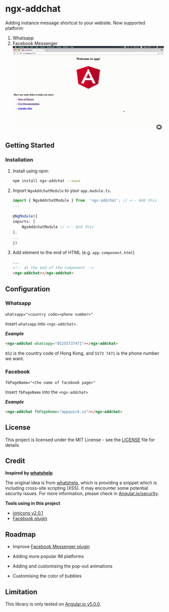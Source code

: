 # ngx-addchat
Adding instance message shortcut to your website.
Now supported platform:
1. Whatsapp
2. Facebook Messenger
![](image/demo.gif)

## Getting Started

### Installation
1. Install using npm:
	```bash
	npm install ngx-addchat --save
	```

2. Import `NgxAddchatModule` to your `app.module.ts`.
	```typescript
	import { NgxAddchatModule } from  'ngx-addchat'; // <-- Add this
	...

	@NgModule({
	imports: [
		NgxAddchatModule // <-- And this
	],
	...
	})
	```

3. Add element to the end of HTML (e.g. `app.component.html`)
	```html
	...
	<!-- at the end of the component -->
	<ngx-addchat></ngx-addchat>
	```

## Configuration

### Whatsapp
```
whatsapp="<country code><phone number>"
```
Insert `whatsapp` into  `<ngx-addchat>`.

**_Example_**
```html
<ngx-addchat whatsapp="85255737471"></ngx-addchat>
```
`852` is the country code of Hong Kong, and `5573 7471` is the phone number we want.

### Facebook
```
fbPageName="<the name of facebook page>"
```
Insert `fbPageName` into the `<ngx-addchat>`

**_Example_**
```html
<ngx-addchat fbPageName="appquick.co"></ngx-addchat>
```

## License

This project is licensed under the MIT License - see the [LICENSE](LICENSE) file for details

  

## Credit
**Inspired by [whatshelp]**

The original idea is from [whatshelp], which is providing a snippet which is including cross-site scripting (XSS). It may encounter some potential security issues. For more information, please check in [Angular.io/security](https://angular.io/guide/security#xss).

**Tools using in this project**
- [ionicons v2.0.1](http://ionicons.com/)
- [Facebook plugin](https://developers.facebook.com/docs/plugins/page-plugin)

## Roadmap
- Improve [Facebook Messenger plugin](https://developers.facebook.com/docs/messenger-platform/discovery/customer-chat-plugin)

- Adding more popular IM platforms

- Adding and customising the pop-out animations

- Customising the color of bubbles

## Limitation
This library is only tested on [Angular.io v5.0.0](https://angular.io).



[whatshelp]: https://whatshelp.io/widget
